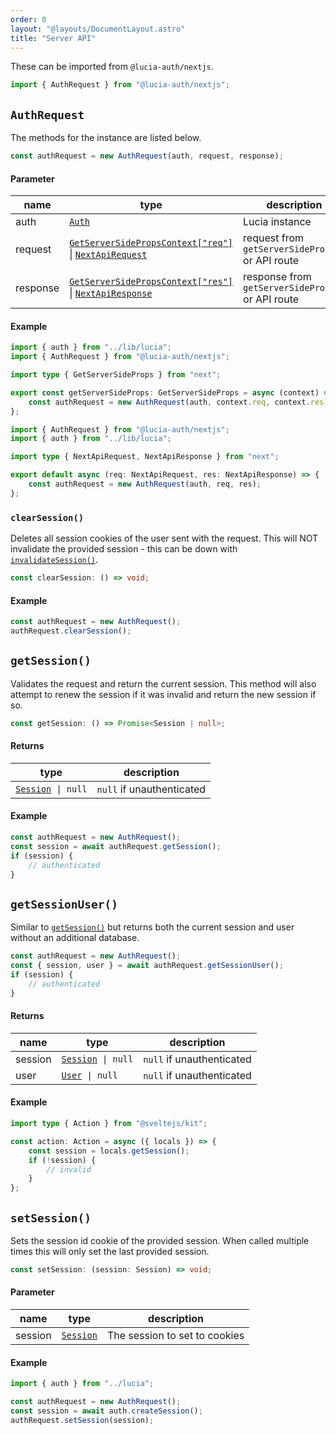```yaml
---
order: 0
layout: "@layouts/DocumentLayout.astro"
title: "Server API"
---
```


These can be imported from `@lucia-auth/nextjs`.

```ts
import { AuthRequest } from "@lucia-auth/nextjs";
```

## `AuthRequest`

The methods for the instance are listed below.

```ts
const authRequest = new AuthRequest(auth, request, response);
```

#### Parameter

| name     | type                                                            | description                                       |
| -------- | --------------------------------------------------------------- | ------------------------------------------------- |
| auth     | [`Auth`](/reference/types/lucia-types#auth)                     | Lucia instance                                    |
| request  | [`GetServerSidePropsContext["req"]`]() \| [`NextApiRequest`]()  | request from `getServerSideProps()` or API route  |
| response | [`GetServerSidePropsContext["res"]`]() \| [`NextApiResponse`]() | response from `getServerSideProps()` or API route |

#### Example

```ts
import { auth } from "../lib/lucia";
import { AuthRequest } from "@lucia-auth/nextjs";

import type { GetServerSideProps } from "next";

export const getServerSideProps: GetServerSideProps = async (context) => {
	const authRequest = new AuthRequest(auth, context.req, context.res);
};
```

```ts
import { AuthRequest } from "@lucia-auth/nextjs";
import { auth } from "../lib/lucia";

import type { NextApiRequest, NextApiResponse } from "next";

export default async (req: NextApiRequest, res: NextApiResponse) => {
	const authRequest = new AuthRequest(auth, req, res);
};
```

### `clearSession()`

Deletes all session cookies of the user sent with the request. This will NOT invalidate the provided session - this can be down with [`invalidateSession()`](/reference/api/server-api#invalidatesession).

```ts
const clearSession: () => void;
```

#### Example

```ts
const authRequest = new AuthRequest();
authRequest.clearSession();
```

## `getSession()`

Validates the request and return the current session. This method will also attempt to renew the session if it was invalid and return the new session if so.

```ts
const getSession: () => Promise<Session | null>;
```

#### Returns

| type                                                        | description               |
| ----------------------------------------------------------- | ------------------------- |
| [`Session`](/reference/types/lucia-types#session)` \| null` | `null` if unauthenticated |

#### Example

```ts
const authRequest = new AuthRequest();
const session = await authRequest.getSession();
if (session) {
	// authenticated
}
```

## `getSessionUser()`

Similar to [`getSession()`](/nextjs/api-reference/locals-api#getsession) but returns both the current session and user without an additional database.

```ts
const authRequest = new AuthRequest();
const { session, user } = await authRequest.getSessionUser();
if (session) {
	// authenticated
}
```

#### Returns

| name    | type                                                        | description               |
| ------- | ----------------------------------------------------------- | ------------------------- |
| session | [`Session`](/reference/types/lucia-types#session)` \| null` | `null` if unauthenticated |
| user    | [`User`](/reference/types/lucia-types#user)` \| null`       | `null` if unauthenticated |

#### Example

```ts
import type { Action } from "@sveltejs/kit";

const action: Action = async ({ locals }) => {
	const session = locals.getSession();
	if (!session) {
		// invalid
	}
};
```

## `setSession()`

Sets the session id cookie of the provided session. When called multiple times this will only set the last provided session.

```ts
const setSession: (session: Session) => void;
```

#### Parameter

| name    | type                                              | description                   |
| ------- | ------------------------------------------------- | ----------------------------- |
| session | [`Session`](/reference/types/lucia-types#session) | The session to set to cookies |

#### Example

```ts
import { auth } from "../lucia";

const authRequest = new AuthRequest();
const session = await auth.createSession();
authRequest.setSession(session);
```
